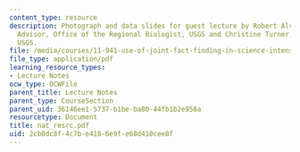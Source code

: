 ```yaml
---
content_type: resource
description: Photograph and data slides for guest lecture by Robert Alverts, Science
  Advisor, Office of the Regional Biologist, USGS and Christine Turner, Research Geologist,
  USGS.
file: /media/courses/11-941-use-of-joint-fact-finding-in-science-intensive-policy-disputes-part-i-fall-2003/2cb0dc8f4c7be4186e9fe68d410cee8f_nat_resrc.pdf
file_type: application/pdf
learning_resource_types:
- Lecture Notes
ocw_type: OCWFile
parent_title: Lecture Notes
parent_type: CourseSection
parent_uid: 36146ee1-5737-b1be-ba80-44fb1b2e958a
resourcetype: Document
title: nat_resrc.pdf
uid: 2cb0dc8f-4c7b-e418-6e9f-e68d410cee8f
---
```

